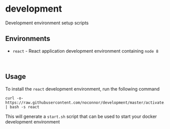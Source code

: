# development
Development environment setup scripts


## Environments

* `react` - React application development environment containing `node 8`

<br />

## Usage

To install the `react` development environment, run the following command

```
curl -o- https://raw.githubusercontent.com/noconnor/development/master/activate.sh | bash -s react
```

This will generate a `start.sh` script that can be used to start your docker development environment

<br /> 
